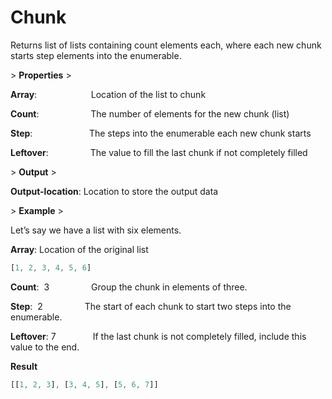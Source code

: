 # Chunk

Returns list of lists containing count elements each, where each new chunk starts step elements into the enumerable.

&gt; **Properties**
&gt; 

**Array**:                      Location of the list to chunk

**Count**:                     The number of elements for the new chunk (list)

**Step**:                       The steps into the enumerable each new chunk starts

**Leftover**:                 The value to fill the last chunk if not completely filled

&gt; **Output**
&gt; 

**Output-location**: Location to store the output data

&gt; **Example**
&gt; 

Let’s say we have a list with six elements.

**Array**: Location of the original list

```jsx
[1, 2, 3, 4, 5, 6]
```

**Count**:  3                 Group the chunk in elements of three.  

**Step**:  2                   The start of each chunk to start two steps into the enumerable.  

**Leftover**: 7               If the last chunk is not completely filled, include this value to the end.

**Result**

```jsx
[[1, 2, 3], [3, 4, 5], [5, 6, 7]]
```